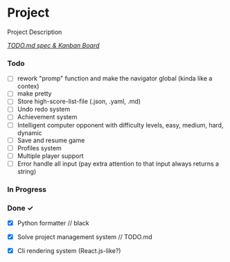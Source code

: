 # Project

Project Description

<em>[TODO.md spec & Kanban Board](https://bit.ly/3fCwKfM)</em>

### Todo

- [ ] rework "promp" function and make the navigator global (kinda like a contex)  
- [ ] make pretty  
- [ ] Store high-score-list-file (.json, .yaml, .md)  
- [ ] Undo redo system  
- [ ] Achievement system  
- [ ] Intelligent computer opponent with difficulty levels, easy, medium, hard, dynamic  
- [ ] Save and resume game  
- [ ] Profiles system  
- [ ] Multiple player support  
- [ ] Error handle all input (pay extra attention to that input always returns a string)  

### In Progress


### Done ✓

- [x] Python formatter // black  
- [x] Solve project management system // TODO.md  
- [x] Cli rendering system (React.js-like?)  

